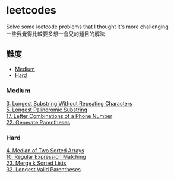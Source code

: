 # leetcodes
Solve some leetcode problems that I thought it's more challenging   
一些我覺得比較要多想一會兒的題目的解法

## 難度

+ [Medium](#Medium)  
+ [Hard](#Hard)  

### Medium
[3. Longest Substring Without Repeating Characters](https://github.com/fhsi5794/leetcodes/tree/master//03_Longest_Substring_Without_Repeating_Characters)  
[5. Longest Palindromic Substring ](https://github.com/fhsi5794/leetcodes/tree/master//05_Longest_Palindromic_Substring)  
[17. Letter Combinations of a Phone Number](https://github.com/fhsi5794/leetcodes/tree/master/17_Letter_Combinations_of_a_Phone_Number)   
[22. Generate Parentheses ](https://github.com/fhsi5794/leetcodes/tree/master/22_Generate_Parentheses)

### Hard
[4. Median of Two Sorted Arrays](https://github.com/fhsi5794/leetcodes/tree/master//04_Median_of_Two_Sorted%20Arrays)  
[10. Regular Expression Matching](https://github.com/fhsi5794/leetcodes/tree/master//10_Regular_Expression_Matching)    
[23. Merge k Sorted Lists](https://github.com/fhsi5794/leetcodes/tree/master/23_Merge_k_Sorted_Lists)      
[32. Longest Valid Parentheses](https://github.com/fhsi5794/leetcodes/tree/master/32_Longest_Valid_Parentheses)     
